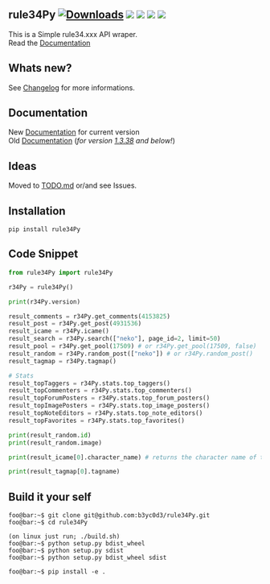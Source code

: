 ## rule34Py [![Downloads](https://pepy.tech/badge/rule34py)](https://pepy.tech/project/rule34py) ![](https://img.shields.io/pypi/format/rule34Py) [![](https://img.shields.io/pypi/v/rule34Py)](https://pypi.org/project/rule34Py/) ![](https://img.shields.io/github/license/b3yc0d3/rule34Py) ![](https://img.shields.io/github/languages/code-size/b3yc0d3/rule34Py)
This is a Simple rule34.xxx API wraper.<br>
Read the [Documentation](#documentation)


## Whats new?
See [Changelog](https://github.com/b3yc0d3/rule34Py/blob/master/CHANGELOG.md) for more informations.


## Documentation
New [Documentation](https://github.com/b3yc0d3/rule34Py/blob/master/DOC/usage.md) for current version<br>
Old [Documentation](https://github.com/b3yc0d3/rule34Py/blob/master/DOC/old.md) (*for version <u>1.3.38</u> and below!*)


## Ideas
Moved to [TODO.md](https://github.com/b3yc0d3/rule34Py/blob/master/TODO.md) or/and see Issues.


## Installation
`pip install rule34Py`


## Code Snippet
```py
from rule34Py import rule34Py

r34Py = rule34Py()

print(r34Py.version)

result_comments = r34Py.get_comments(4153825)
result_post = r34Py.get_post(4931536)
result_icame = r34Py.icame()
result_search = r34Py.search(["neko"], page_id=2, limit=50)
result_pool = r34Py.get_pool(17509) # or r34Py.get_pool(17509, false)
result_random = r34Py.random_post(["neko"]) # or r34Py.random_post()
result_tagmap = r34Py.tagmap()

# Stats
result_topTaggers = r34Py.stats.top_taggers()
result_topCommenters = r34Py.stats.top_commenters()
result_topForumPosters = r34Py.stats.top_forum_posters()
result_topImagePosters = r34Py.stats.top_image_posters()
result_topNoteEditors = r34Py.stats.top_note_editors()
result_topFavorites = r34Py.stats.top_favorites()

print(result_random.id)
print(result_random.image)

print(result_icame[0].character_name) # returns the character name of the first item

print(result_tagmap[0].tagname)
```

## Build it your self
```console
foo@bar:~$ git clone git@github.com:b3yc0d3/rule34Py.git
foo@bar:~$ cd rule34Py

(on linux just run; ./build.sh)
foo@bar:~$ python setup.py bdist_wheel
foo@bar:~$ python setup.py sdist
foo@bar:~$ python setup.py bdist_wheel sdist

foo@bar:~$ pip install -e .
```